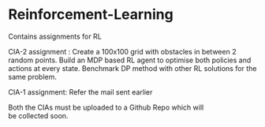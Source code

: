 # Reinforcement-Learning
Contains assignments for RL



CIA-2 assignment :
Create a 100x100 grid with obstacles in between 2 random points. 
Build an MDP based RL agent to optimise both policies and actions at every state. 
Benchmark DP method with other RL solutions for the same problem.

CIA-1 assignment:
Refer the mail sent earlier

Both the CIAs must be uploaded to a Github Repo which will be collected soon.
